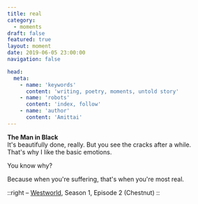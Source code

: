 ```yaml
---
title: real
category:
  - moments
draft: false
featured: true
layout: moment
date: 2019-06-05 23:00:00
navigation: false

head:
  meta:
    - name: 'keywords'
      content: 'writing, poetry, moments, untold story'
    - name: 'robots'
      content: 'index, follow'
    - name: 'author'
      content: 'Amittai'
---
```


**The Man in Black**  
It's beautifully done, really.
But you see the cracks after a while.  
That's why I like the basic emotions.

You know why?

Because when you're suffering, that's when you're most real.

::right
  &ndash; [Westworld](https://www.hbo.com/westworld), Season 1, Episode 2 (Chestnut)
::

<!-- more -->
